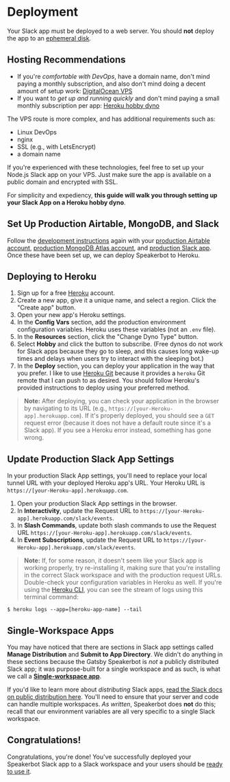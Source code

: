 # Deployment

Your Slack app must be deployed to a web server. You should **not** deploy the app to an [ephemeral disk](https://devcenter.heroku.com/articles/active-storage-on-heroku#ephemeral-disk).

## Hosting Recommendations

* If you're _comfortable with DevOps_, have a domain name, don't mind paying a monthly subscription, and also don't mind doing a decent amount of setup work: [DigitalOcean VPS](https://www.digitalocean.com/)
* If you want to _get up and running quickly_ and don't mind paying a small monthly subscription per app: [Heroku hobby dyno](https://devcenter.heroku.com/articles/dyno-types)

The VPS route is more complex, and has additional requirements such as:

* Linux DevOps
* nginx
* SSL (e.g., with LetsEncrypt)
* a domain name

If you're experienced with these technologies, feel free to set up your Node.js Slack app on your VPS. Just make sure the app is available on a public domain and encrypted with SSL.

For simplicity and expediency, **this guide will walk you through setting up your Slack App on a Heroku hobby dyno**.

## Set Up Production Airtable, MongoDB, and Slack

Follow the [development instructions](development.md) again with your [production Airtable account](development-airtable.md), [production MongoDB Atlas account](development-mongodb.md), and [production Slack app](development-slack-app.md). Once these have been set up, we can deploy Speakerbot to Heroku.

## Deploying to Heroku

1. Sign up for a free [Heroku](https://signup.heroku.com/) account.
2. Create a new app, give it a unique name, and select a region. Click the "Create app" button.
3. Open your new app's Heroku settings.
4. In the **Config Vars** section, add the production environment configuration variables. Heroku uses these variables (not an `.env` file).
5. In the **Resources** section, click the "Change Dyno Type" button.
6. Select **Hobby** and click the button to subscribe. (Free dynos do not work for Slack apps because they go to sleep, and this causes long wake-up times and delays when users try to interact with the sleeping bot.)
7. In the **Deploy** section, you can deploy your application in the way that you prefer. I like to use [Heroku Git](https://devcenter.heroku.com/articles/git) because it provides a `heroku` Git remote that I can push to as desired. You should follow Heroku's provided instructions to deploy using your preferred method.

> **Note:** After deploying, you can check your application in the browser by navigating to its URL (e.g., `https://[your-Heroku-app].herokuapp.com`). If it's properly deployed, you should see a `GET` request error (because it does not have a default route since it's a Slack app). If you see a Heroku error instead, something has gone wrong.

## Update Production Slack App Settings

In your production Slack App settings, you'll need to replace your local tunnel URL with your deployed Heroku app's URL. Your Heroku URL is `https://[your-Heroku-app].herokuapp.com`.

1. Open your production Slack App settings in the browser.
2. In **Interactivity**, update the Request URL to `https://[your-Heroku-app].herokuapp.com/slack/events`.
3. In **Slash Commands**, update both slash commands to use the Request URL `https://[your-Heroku-app].herokuapp.com/slack/events`.
4. In **Event Subscriptions**, update the Request URL to `https://[your-Heroku-app].herokuapp.com/slack/events`.

> **Note:** If, for some reason, it doesn't seem like your Slack app is working properly, try re-installing it, making sure that you're installing in the correct Slack workspace and with the production request URLs. Double-check your configuration variables in Heroku as well. If you're using the [Heroku CLI](https://devcenter.heroku.com/articles/heroku-command-line), you can see the stream of logs using this terminal command:
```
$ heroku logs --app=[heroku-app-name] --tail
```

## Single-Workspace Apps

You may have noticed that there are sections in Slack app settings called **Manage Distribution** and **Submit to App Directory**. We didn't do anything in these sections because the Gatsby Speakerbot is _not_ a publicly distributed Slack app; it was purpose-built for a single workspace and as such, is what we call a **[Single-workspace app](https://api.slack.com/start/distributing#single_workspace_apps)**.

If you'd like to learn more about _distributing_ Slack apps, [read the Slack docs on public distribution here](https://api.slack.com/start/distributing/public). You'll need to ensure that your server and code can handle multiple workspaces. _As written_, Speakerbot does **not** do this; recall that our environment variables are all very specific to a single Slack workspace.

## Congratulations!

Congratulations, you're done! You've successfully deployed your Speakerbot Slack app to a Slack workspace and your users should be [ready to use it](usage.md).